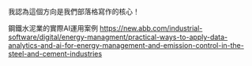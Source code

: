 我認為這個方向是我們部落格寫作的核心！

鋼鐵水泥業的實際AI運用案例
https://new.abb.com/industrial-software/digital/energy-managment/practical-ways-to-apply-data-analytics-and-ai-for-energy-management-and-emission-control-in-the-steel-and-cement-industries


